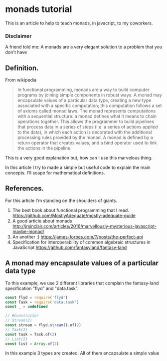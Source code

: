 # monads tutorial
This is an article to help to teach monads, in javacript, to my coworkers.

### Disclaimer
A friend told me: A monads are a very elegant solution to a problem that you don't have

## Definition.
From wikipedia
 > In functional programming, monads are a way to build computer programs by joining simple components in robust ways. A monad may encapsulate values of a particular data type, creating a new type associated with a specific computation; this computation follows a set of axioms called monad laws. The monad represents computations with a sequential structure: a monad defines what it means to chain operations together. This allows the programmer to build pipelines that process data in a series of steps (i.e. a series of actions applied to the data), in which each action is decorated with the additional processing rules provided by the monad. A monad is defined by a return operator that creates values, and a bind operator used to link the actions in the pipeline.

This is a very good explanation but, how can I use this marvelous thing.

In this article I try to made a simple but useful code to explain the main concepts. I'll scape for mathematical definitions.

## References.
For this article I'm standing on the shoulders of giants.
 1. The best book about functional programming that I read. https://github.com/MostlyAdequate/mostly-adequate-guide
 2. A good article about monads http://jrsinclair.com/articles/2016/marvellously-mysterious-javascript-maybe-monad/
 3. An another ;) https://james-forbes.com/?/posts/the-perfect-api
 4. Specification for interoperability of common algebraic structures in JavaScript  https://github.com/fantasyland/fantasy-land

## A monad may encapsulate values of a particular data type
To this example, we use 2 different libraries that complain the fantasy-land  specification "flyd" and "data.task".

```javascript
const flyd = require('flyd')
const Task = require('data.task')
const _ = undefined

// #Constructor
// Stream(2)
const stream = flyd.stream().of(2)
// Task(2)
const task = Task.of(2)
// List(2)
const list = Array.of(2)
```

In this example 3 types are created. All of them encapsulate a simple value
